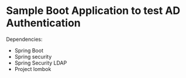 # Sample Boot Application to test AD Authentication

Dependencies:

* Spring Boot
* Spring security
* Spring Security LDAP
* Project lombok



